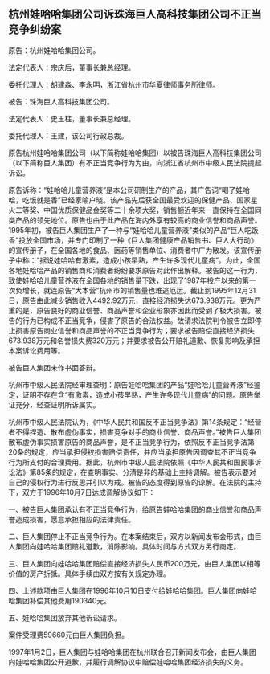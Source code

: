 ## 杭州娃哈哈集团公司诉珠海巨人高科技集团公司不正当竞争纠纷案

原告：杭州娃哈哈集团公司。

法定代表人：宗庆后，董事长兼总经理。

委托代理人：胡建淼、李永明，浙江省杭州市华夏律师事务所律师。

被告：珠海巨人高科技集团公司。

法定代表人：史玉柱，董事长兼总经理。

委托代理人：王建，该公司行政总裁。

原告杭州娃哈哈集团公司（以下简称娃哈哈集团）以被告珠海巨人高科技集团公司（以下简称巨人集团）有不正当竞争行为为由，向浙江省杭州市中级人民法院提起诉讼。

原告诉称：“娃哈哈儿童营养液”是本公司研制生产的产品，其广告词“喝了娃哈哈，吃饭就是香”已经家喻户晓。该产品先后获全国最受欢迎的保健产品、国家星火二等奖、中国优质保健品金奖等二十余项大奖，销售额近年来一直保持在全国同类产品的领先地位。原告也由于此产品在海内外享有较高的商业信誉和商品声誉。1995年初，被告巨人集团生产了一种与“娃哈哈儿童营养液”类似的产品“巨人吃饭香”投放全国市场，并专门印制了一种《巨人集团健康产品销售书、巨人大行动》的宣传册子，在全国各地的食品、医药等销售单位、消费者中广为散发。该宣传册子中称：“据说娃哈哈有激素，造成小孩早熟，产生许多现代儿童病”。为此，全国各地娃哈哈产品的销售商和消费者纷纷要求原告对此作出解释。被告的这一行为，致使娃哈哈儿童营养液在全国各地的销售量下跌，出现了1987年投产以来的第一次负增长，就连原告“大本营”杭州市的销售量也难逃厄运。截止到1995年12月31日，原告由此减少销售收入4492.92万元，直接经济损失达673.938万元。更为严重的是，原告良好的商业信誉、商品声誉和企业形象亦因此而受到了极大损害。被告的行为已构成不正当竞争，侵害了原告的合法权益。故请求法院判令被告立即停止损害原告商业信誉和商品声誉的不正当竞争行为；要求被告赔偿直接经济损失673.938万元和名誉损失费320万元；并要求被告公开赔礼道歉、恢复影响及承担本案诉讼费用等。

被告巨人集团未作书面答辩。

杭州市中级人民法院经审理查明：原告娃哈哈集团的产品“娃哈哈儿童营养液”经鉴定，证明不存在含“有激素，造成小孩早熟，产生许多现代儿童病”的问题。原告举证充分，经查证明所诉属实。

杭州市中级人民法院认为，《中华人民共和国反不正当竞争法》第14条规定：“经营者不得捏造、散布虚伪事实，损害竞争对手的商业信誉、商品声誉。”被告巨人集团散布虚伪事实损害原告的商品声誉，是不正当竞争行为，依照反不正当竞争法第20条的规定，应当承担侵权损害赔偿责任，并应当承担原告因调查其不正当竞争行为所支付的合理费用。据此，杭州市中级人民法院依照《中华人民共和国民事诉讼法》第85条的规定，在查明事实、分清是非的基础上主持调解。被告表示要对自己的侵权行为进行反思并引以为戒。被告的态度得到原告的谅解。在法院的主持下，双方于1996年10月7日达成调解协议如下：

一、被告巨人集团承认有不正当竞争行为，给原告娃哈哈集团的商业信誉和商品声誉造成损害，愿意承担相应的法律责任。

二、巨人集团停止不正当竞争行为。在本案结束后，双方以新闻发布会形式，由巨人集团向娃哈哈集团赔礼道歉，消除影响。具体时间与方式双方另行商定。

三、巨人集团向娃哈哈集团赔偿直接经济损失人民币200万元，由巨人集团以相等价值的房产折抵。具体手续由双方按有关规定办理。

四、上述款项由巨人集团在1996年10月10日支付给娃哈哈集团。巨人集团向娃哈哈集团补偿其他费用190340元。

五、娃哈哈集团放弃其他诉讼请求。

案件受理费59660元由巨人集团负担。

1997年1月2日，巨人集团与娃哈哈集团在杭州联合召开新闻发布会，由巨人集团向娃哈哈集团公开道歉，并履行调解协议中赔偿娃哈哈集团经济损失的义务。

